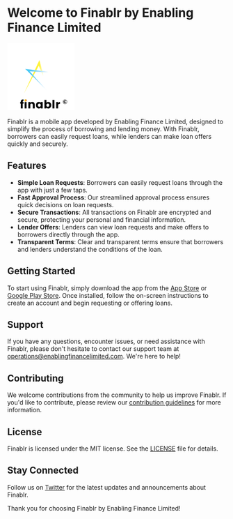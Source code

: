 # Welcome to Finablr by Enabling Finance Limited

![Finablr Logo](logo.png)

Finablr is a mobile app developed by Enabling Finance Limited, designed to simplify the process of borrowing and lending money. With Finablr, borrowers can easily request loans, while lenders can make loan offers quickly and securely.

## Features

- **Simple Loan Requests**: Borrowers can easily request loans through the app with just a few taps.
- **Fast Approval Process**: Our streamlined approval process ensures quick decisions on loan requests.
- **Secure Transactions**: All transactions on Finablr are encrypted and secure, protecting your personal and financial information.
- **Lender Offers**: Lenders can view loan requests and make offers to borrowers directly through the app.
- **Transparent Terms**: Clear and transparent terms ensure that borrowers and lenders understand the conditions of the loan.

## Getting Started

To start using Finablr, simply download the app from the [App Store](https://itunes.apple.com) or [Google Play Store](https://play.google.com). Once installed, follow the on-screen instructions to create an account and begin requesting or offering loans.

## Support

If you have any questions, encounter issues, or need assistance with Finablr, please don't hesitate to contact our support team at [operations@enablingfinancelimited.com](mailto:operations@enablingfinancelimited.com). We're here to help!

## Contributing

We welcome contributions from the community to help us improve Finablr. If you'd like to contribute, please review our [contribution guidelines](CONTRIBUTING.md) for more information.

## License

Finablr is licensed under the MIT license. See the [LICENSE](LICENSE) file for details.

## Stay Connected

Follow us on [Twitter](https://twitter.com/FinablrEFL) for the latest updates and announcements about Finablr.

Thank you for choosing Finablr by Enabling Finance Limited!


